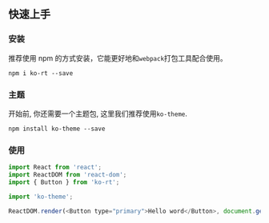 ## 快速上手

### 安装
推荐使用 npm 的方式安装，它能更好地和`webpack`打包工具配合使用。

```shell
npm i ko-rt --save
```

### 主题
开始前, 你还需要一个主题包, 这里我们推荐使用`ko-theme`.

```shell
npm install ko-theme --save
```

### 使用

```js
import React from 'react';
import ReactDOM from 'react-dom';
import { Button } from 'ko-rt';

import 'ko-theme';

ReactDOM.render(<Button type="primary">Hello word</Button>, document.getElementById('app'));

```

